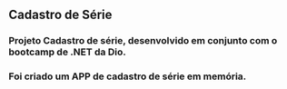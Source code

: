 ## Cadastro de Série
### Projeto Cadastro de série, desenvolvido em conjunto com o bootcamp de .NET da Dio.

### Foi criado um APP de cadastro de série em memória.